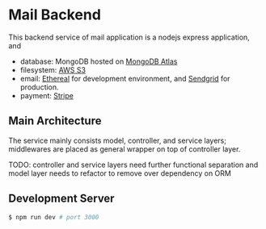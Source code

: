 # Mail Backend

This backend service of mail application is a nodejs express application, and

- database: MongoDB hosted on [MongoDB Atlas](https://www.mongodb.com/cloud/atlas)
- filesystem: [AWS S3](https://aws.amazon.com/s3/)
- email: [Ethereal](https://ethereal.email/) for development environment, and [Sendgrid](https://sendgrid.com/) for production.
- payment: [Stripe](https://stripe.com/)

## Main Architecture

The service mainly consists model, controller, and service layers; middlewares are placed as general wrapper on top of controller layer.

TODO: controller and service layers need further functional separation and model layer needs to refactor to remove over dependency on ORM

## Development Server

```bash
$ npm run dev # port 3000
```
